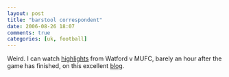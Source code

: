 ```yaml
---
layout: post
title: "barstool correspondent"
date: 2006-08-26 18:07
comments: true
categories: [uk, football]
---
```

<p>
Weird. I can watch <a href="http://soccerlens.com/watford-1-2-manchester-united-shaky-very-shaky/2138546.html">highlights</a> from Watford v MUFC, barely an hour after the game has finished, on this excellent <a href="http://soccerlens.com/">blog</a>.
</p>
